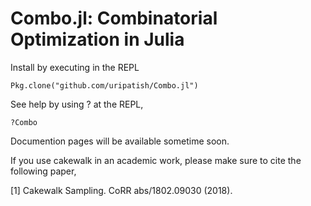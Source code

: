 # Combo.jl: Combinatorial Optimization in Julia

Install by executing in the REPL

`Pkg.clone("github.com/uripatish/Combo.jl")`

See help by using ? at the REPL,

`?Combo`

Documention pages will be available sometime soon. 

If you use cakewalk in an academic work, please make sure to cite the following paper, 

[1] Cakewalk Sampling. CoRR abs/1802.09030 (2018).
